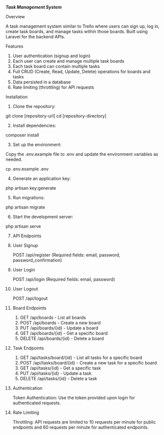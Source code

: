 *******Task Management System*******

Overview

A task management system similar to Trello where users can sign up, log in, create task boards, and manage tasks within those boards. Built using Laravel for the backend APIs.

Features

1. User authentication (signup and login)
2. Each user can create and manage multiple task boards
3. Each task board can contain multiple tasks
4. Full CRUD (Create, Read, Update, Delete) operations for boards and tasks
5. Data persisted in a database
6. Rate limiting (throttling) for API requests

Installation

1. Clone the repository:

  git clone [repository-url]
  cd [repository-directory]

2. Install dependencies:


  composer install


3. Set up the environment:

  Copy the .env.example file to .env and update the environment variables as needed.


  cp .env.example .env

4. Generate an application key:


  php artisan key:generate

5. Run migrations:


  php artisan migrate

6. Start the development server:


  php artisan serve

7. API Endpoints

  

  1. User Signup

     POST /api/register
     (Required fields: email, password, password_confirmation)

  2. User Login

     POST /api/login
     (Required fields: email, password)

  3. User Logout

     POST /api/logout
     

       

  3. Board Endpoints

     1. GET /api/boards - List all boards
     2. POST /api/boards - Create a new board
     3. PUT /api/boards/{id} - Update a board
     4. GET /api/boards/{id} - Get a specific board
     5. DELETE /api/boards/{id} - Delete a board

  4. Task Endpoints

     1. GET /api/tasks/board/{id} - List all tasks for a specific board
     2. POST /api/tasks/board/{id} - Create a new task for a specific board
     3. GET /api/tasks/{id} - Get a specific task
     4. PUT /api/tasks/{id} - Update a task
     5. DELETE /api/tasks/{id} - Delete a task

 8. Authentication

    Token Authentication: Use the token provided upon login for authenticated requests.

 9. Rate Limiting

    Throttling: API requests are limited to 10 requests per minute for public endpoints and 60 requests per minute for authenticated endpoints.